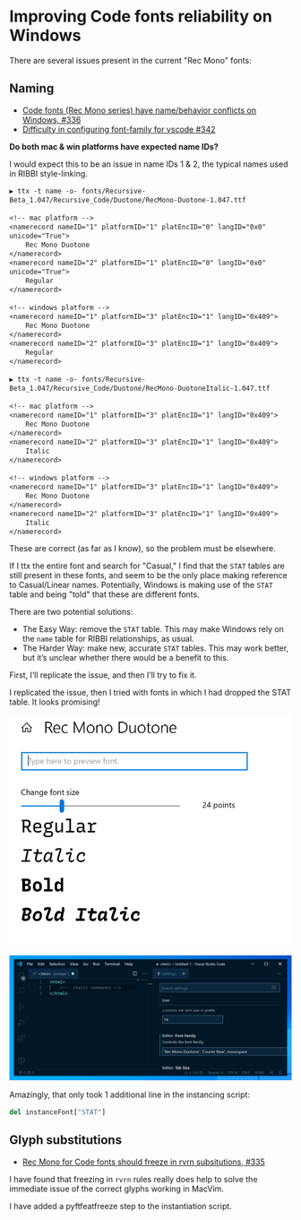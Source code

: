 # Improving Code fonts reliability on Windows

There are several issues present in the current "Rec Mono" fonts:


## Naming

- [Code fonts (Rec Mono series) have name/behavior conflicts on Windows, #336](https://github.com/arrowtype/recursive/issues/336)
- [Difficulty in configuring font-family for vscode #342](https://github.com/arrowtype/recursive/issues/342)

**Do both mac & win platforms have expected name IDs?**

I would expect this to be an issue in name IDs 1 & 2, the typical names used in RIBBI style-linking.

```
▶ ttx -t name -o- fonts/Recursive-Beta_1.047/Recursive_Code/Duotone/RecMono-Duotone-1.047.ttf

<!-- mac platform -->
<namerecord nameID="1" platformID="1" platEncID="0" langID="0x0" unicode="True">
	Rec Mono Duotone
</namerecord>
<namerecord nameID="2" platformID="1" platEncID="0" langID="0x0" unicode="True">
	Regular
</namerecord>

<!-- windows platform -->
<namerecord nameID="1" platformID="3" platEncID="1" langID="0x409">
	Rec Mono Duotone
</namerecord>
<namerecord nameID="2" platformID="3" platEncID="1" langID="0x409">
	Regular
</namerecord>

▶ ttx -t name -o- fonts/Recursive-Beta_1.047/Recursive_Code/Duotone/RecMono-DuotoneItalic-1.047.ttf

<!-- mac platform -->
<namerecord nameID="1" platformID="3" platEncID="1" langID="0x409">
	Rec Mono Duotone
</namerecord>
<namerecord nameID="2" platformID="3" platEncID="1" langID="0x409">
	Italic
</namerecord>

<!-- windows platform -->
<namerecord nameID="1" platformID="3" platEncID="1" langID="0x409">
	Rec Mono Duotone
</namerecord>
<namerecord nameID="2" platformID="3" platEncID="1" langID="0x409">
	Italic
</namerecord>

```

These are correct (as far as I know), so the problem must be elsewhere.

If I ttx the entire font and search for "Casual," I find that the `STAT` tables are still present in these fonts, and seem to be the only place making reference to Casual/Linear names. Potentially, Windows is making use of the `STAT` table and being "told" that these are different fonts.

There are two potential solutions:
- The Easy Way: remove the `STAT` table. This may make Windows rely on the `name` table for RIBBI relationships, as usual.
- The Harder Way: make new, accurate `STAT` tables. This may work better, but it’s unclear whether there would be a benefit to this.

First, I’ll replicate the issue, and then I’ll try to fix it.

I replicated the issue, then I tried with fonts in which I had dropped the STAT table. It looks promising!

![Font Settings in Windows, showing RIBBI styles as expected](assets/2020-05-05-14-20-39.png)

![VS Code in Windows 10, with proper style linking](assets/2020-05-05-14-22-40.png)

Amazingly, that only took 1 additional line in the instancing script:

```python
del instanceFont["STAT"]
```


## Glyph substitutions

- [Rec Mono for Code fonts should freeze in rvrn subsitutions, #335](https://github.com/arrowtype/recursive/issues/335)

I have found that freezing in `rvrn` rules really does help to solve the immediate issue of the correct glyphs working in MacVim.

I have added a pyftfeatfreeze step to the instantiation script.
